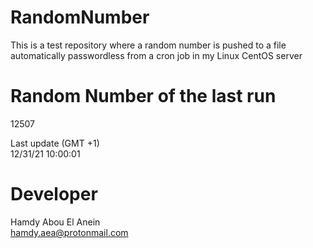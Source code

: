 # RandomNumber    
This is a test repository where a random number is pushed to a file automatically passwordless from a cron job in my Linux CentOS server    
# Random Number of the last run   
12507
      
Last update (GMT +1)    
12/31/21 10:00:01
# Developer    
Hamdy Abou El Anein   
hamdy.aea@protonmail.com

